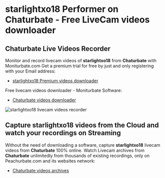 # starlightxo18 Performer on Chaturbate - Free LiveCam videos downloader

## Chaturbate Live Videos Recorder

Monitor and record livecam videos of **starlightxo18** from **Chaturbate** with Moniturbate.com
Get a premium trial for free by just and only registering with your Email address:
* [starlightxo18 Premium videos downloader](https://moniturbate.com/request-demo-licence-key.html)

Free livecam videos downloader - Moniturbate Software:
* [Chaturbate videos downloader](https://moniturbate.com/moniturbate-download-software.html)

![starlightxo18 livecam videos recorder](https://peachurnet.com/templates/moniturbate-software.png)


## Capture starlightxo18 videos from the Cloud and watch your recordings on Streaming

Without the need of downloading a software, capture **starlightxo18** livecam videos from **Chaturbate** 100% online.
Watch Livecam archives from **Chaturbate** unlimitedly from thousands of existing recordings, only on Peachurbate.com and its websites network:
* [Chaturbate videos archives](https://peachurnet.com/)